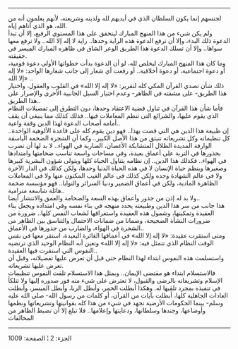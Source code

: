 ------------------------------------------------------------------------

لجنسهم إنما يكون السلطان الذي في أيديهم لله ولدينه وشريعته، لأنهم يعلمون
أنه من الله، هو الذي آتاهم إياه.  
ولم يكن شيء من هذا المنهج المبارك ليتحقق على هذا المستوي الرفيع، إلا أن
تبدأ الدعوة ذلك البدء، وإلا أن ترفع الدعوة هذه الراية وحدها.. راية لا
إله إلا الله.. ولا ترفع معها سواها.. وإلا أن تسلك الدعوة هذا الطريق
الوعر الشاق في ظاهره المبارك الميسر في حقيقته.  
وما كان هذا المنهج المبارك ليخلص لله، لو أن الدعوة بدأت خطواتها الأولى
دعوة قومية، أو دعوة اجتماعية، أو دعوة أخلاقية.. أو رفعت أي شعار إلى جانب
شعارها الواحد: «لا إله إلا الله» ..  
ذلك شأن تصدي القرآن المكي كله لتقرير: «لا إله إلا الله» في القلوب
والعقول، واختيار هذا الطريق- على مشقته في الظاهر- وعدم اختيار السبل
الجانبية الأخرى والإصرار على هذا الطريق..  
فأما شأن هذا القرآن في تناول قضية الاعتقاد وحدها، دون التطرق إلى تفصيلات
النظام الذي يقوم عليها، والشرائع التي تنظم المعاملات فيها.. فذلك كذلك
مما ينبغي أن يقف أمامه أصحاب الدعوة لهذا الدين وقفة واعية..  
إن طبيعة هذا الدين هي التي قضت بهذا.. فهو دين يقوم كله على قاعدة
الألوهية الواحدة.. كل تنظيماته وكل تشريعاته تنبثق من هذا الأصل الكبير..
وكما أن الشجرة الضخمة الباسقة الوارفة المديدة الظلال المتشابكة الأغصان،
الضاربة في الهواء.. لا بد لها أن تضرب بجذورها في التربة على أعماق بعيدة،
وفي مساحات واسعة تناسب ضخامتها وامتدادها في الهواء.. فكذلك هذا الدين..
إن نظامه يتناول الحياة كلها ويتولى شؤون البشرية كبيرها وصغيرها وينظم
حياة الإنسان لا في هذه الحياة الدنيا وحدها، ولكن كذلك في الدار الآخرة
ولا في عالم الشهادة وحده ولكن كذلك في عالم الغيب المكنون عنها ولا في
المعاملات الظاهرة المادية، ولكن في أعماق الضمير ودنيا السرائر والنوايا..
فهو مؤسسة ضخمة هائلة شاسعة مترامية..  
ولا بد له إذن من جذور وأعماق بهذه السعة والضخامة والعمق والانتشار
أيضا..  
هذا جانب من سر هذا الدين وطبيعته يحدد منهجه في بناء نفسه وفي امتداده
ويجعل بناء العقيدة وتمكينها، وشمول هذه العقيدة واستغراقها لشعاب النفس
كلها.. ضرورة من ضرورات النشأة الصحيحة، وضمانا من ضمانات الاحتمال
والتناسق بين الظاهر من الشجرة في الهواء، والضارب من جذورها في
الأعماق..  
ومتى استقرت عقيدة: «لا إله إلا الله» في أعماقها الغائرة البعيدة، استقر
معها في نفس الوقت النظام الذي تتمثل فيه: «لا إله إلا الله» وتعين أنه
النظام الوحيد الذي ترتضيه النفوس التي استقرت فيها العقيدة..  
واستسلمت هذه النفوس ابتداء لهذا النظام حتى قبل أن تعرض عليها تفصيلاته،
وقبل أن تعرض عليها تشريعاته.  
فالاستسلام ابتداء هو مقتضى الإيمان.. وبمثل هذا الاستسلام تلقت النفوس
تنظيمات الإسلام وتشريعاته بالرضى والقبول، لا تعترض على شيء منه فور صدوره
إليها ولا تتلكأ في تنفيذه بمجرد تلقيها له. وهكذا أبطلت الخمر، وأبطل
الربا، وأبطل الميسر، وأبطلت العادات الجاهلية كلها، أبطلت بآيات من
القرآن، أو كلمات من رسول الله- صلى الله عليه وسلم- بينما الحكومات
الأرضية تجهد في شيء من هذا كله بقوانينها وتشريعاتها ونظمها وأوضاعها،
وجندها وسلطانها، ودعايتها وإعلامها.. فلا تبلغ إلا أن تضبط الظاهر من
المخالفات

------------------------------------------------------------------------

الجزء: 2 ¦ الصفحة: 1009
